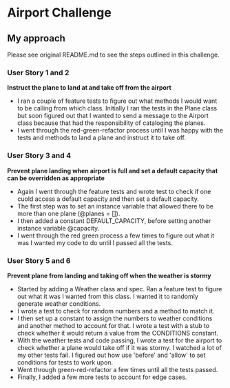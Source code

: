 # Airport Challenge

## My approach

Please see original README.md to see the steps outlined in this challenge.

### User Story 1 and 2

**Instruct the plane to land at and take off from the airport**

* I ran a couple of feature tests to figure out what methods I would want to be calling from which class. Initially I ran the tests in the Plane class but soon
figured out that I wanted to send a message to the Airport class because that had the responsibility of cataloging the planes.
* I went through the red-green-refactor process until I was happy with the tests and methods to land a plane and instruct it to take off.

### User Story 3 and 4

**Prevent plane landing when airport is full and set a default capacity that can be overridden as appropriate**

* Again I went through the feature tests and wrote test to check if one cuold access a default capacity and then set a default capacity.
* The first step was to set an instance variable that allowed there to be more than one plane (@planes = []).
* I then added a constant DEFAULT_CAPACITY, before setting another instance variable @capacity. 
* I went through the red green process a few times to figure out what it was I wanted my code to do until I passed all the tests.

### User Story 5 and 6

**Prevent plane from landing and taking off when the weather is stormy**

* Started by adding a Weather class and spec. Ran a feature test to figure out what it was I wanted from this class. I wanted it to randomly generate weather
conditions.
* I wrote a test to check for random numbers and a method to match it.
* I then set up a constant to assign the numbers to weather conditions and another method to account for that. I wrote a test with a stub to check whether it would return a value from the CONDITIONS constant.
* With the weather tests and code passing, I wrote a test for the airport to check whether a plane would take off if it was stormy. I watched a lot of my other tests fail.
I figured out how use 'before' and 'allow' to set conditions for tests to work upon. 
* Went through green-red-refactor a few times until all the tests passed.
* Finally, I added a few more tests to account for edge cases.
